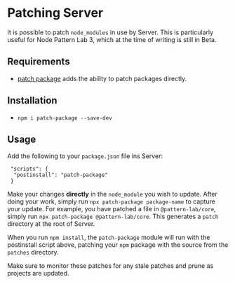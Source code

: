 # Patching Server

It is possible to patch `node_modules` in use by Server. This is particularly
useful for Node Pattern Lab 3, which at the time of writing is still in Beta.

## Requirements

* [patch package](https://www.npmjs.com/package/patch-package) adds the ability
to patch packages directly.

## Installation

* `npm i patch-package --save-dev`

## Usage

Add the following to your `package.json` file ins Server:

```
 "scripts": {
  "postinstall": "patch-package"
 }
```

Make your changes **directly** in the `node_module` you wish to update. After
doing your work, simply run `npx patch-package package-name` to capture your
update. For example, you have patched a file in `@pattern-lab/core`, simply run
`npx patch-package @pattern-lab/core`. This generates a `patch` directory at the
root of Server.

When you run `npm install`, the `patch-package` module will run with the
postinstall script above, patching your `npm` package with the source from the
`patches` directory.

Make sure to monitor these patches for any stale patches and prune as projects
are updated.
